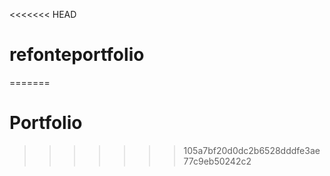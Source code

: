 <<<<<<< HEAD
# refonteportfolio
=======
# Portfolio
>>>>>>> 105a7bf20d0dc2b6528dddfe3ae77c9eb50242c2
